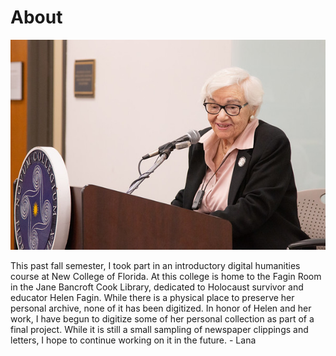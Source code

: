 


# About 

![alt text](https://github.com/lana-m-G/Fagin-collection/blob/master/objects/images/fagin_about.jpg "Helen Fagin at Jane Bancroft Cook Library")

This past fall semester, I took part in an introductory digital humanities course at New College of Florida.
At this college is home to the Fagin Room in the Jane Bancroft Cook Library, dedicated to Holocaust survivor and educator Helen Fagin. While there is a physical place to preserve her personal archive, none of it has been digitized. In honor of Helen and her work, I have begun to digitize some of her personal collection as part of a final project. While it is still a small sampling of newspaper clippings 
and letters, I hope to continue working on it in the future. -	Lana


